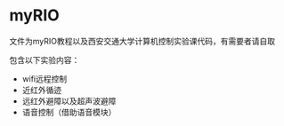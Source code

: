 # myRIO

文件为myRIO教程以及西安交通大学计算机控制实验课代码，有需要者请自取

包含以下实验内容：

- wifi远程控制
- 近红外循迹
- 远红外避障以及超声波避障
- 语音控制（借助语音模块）
